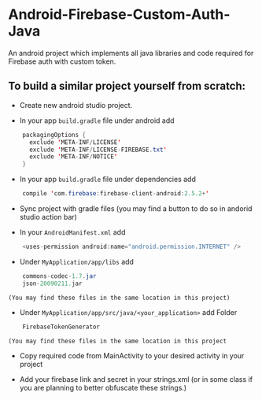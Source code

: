 # Android-Firebase-Custom-Auth-Java
An android project which implements all java libraries and code required for Firebase auth with custom token.

## To build a similar project yourself from scratch:

* Create new android studio project.

* In your app `build.gradle` file under android add
```java
    packagingOptions {
      exclude 'META-INF/LICENSE'
      exclude 'META-INF/LICENSE-FIREBASE.txt'
      exclude 'META-INF/NOTICE'
    }
```

* In your app `build.gradle` file under dependencies add
```java
    compile 'com.firebase:firebase-client-android:2.5.2+'
```

* Sync project with gradle files (you may find a button to do so in andorid studio action bar)

* In your `AndroidManifest.xml` add
```java
    <uses-permission android:name="android.permission.INTERNET" />
```

* Under `MyApplication/app/libs` add
```java
    commons-codec-1.7.jar
    json-20090211.jar
```
    (You may find these files in the same location in this project)

* Under `MyApplication/app/src/java/<your_application>` add Folder
```java
    FirebaseTokenGenerator
```
    (You may find these files in the same location in this project

* Copy required code from MainActivity to your desired activity in your project

* Add your firebase link and secret in your strings.xml (or in some class if you are planning to better obfuscate these strings.)
